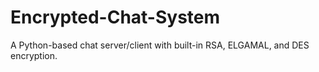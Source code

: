 # Encrypted-Chat-System
A Python-based chat server/client with built-in RSA, ELGAMAL, and DES encryption.
